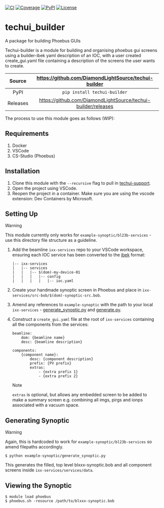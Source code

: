 [![CI](https://github.com/DiamondLightSource/techui-builder/actions/workflows/ci.yml/badge.svg)](https://github.com/DiamondLightSource/techui-builder/actions/workflows/ci.yml)
[![Coverage](https://codecov.io/gh/DiamondLightSource/techui-builder/branch/main/graph/badge.svg)](https://codecov.io/gh/DiamondLightSource/techui-builder)
[![PyPI](https://img.shields.io/pypi/v/techui-builder.svg)](https://pypi.org/project/techui-builder)
[![License](https://img.shields.io/badge/License-Apache%202.0-blue.svg)](https://www.apache.org/licenses/LICENSE-2.0)

# techui_builder

A package for building Phoebus GUIs

Techui-builder is a module for building and organising phoebus gui screens using a builder-ibek yaml description of an IOC, with a user created create_gui.yaml file containing a description of the screens the user wants to create.

Source          | <https://github.com/DiamondLightSource/techui-builder>
:---:           | :---:
PyPI            | `pip install techui-builder`
Releases        | <https://github.com/DiamondLightSource/techui-builder/releases>

The process to use this module goes as follows (WIP): 

## Requirements
1. Docker
2. VSCode
3. CS-Studio (Phoebus)

## Installation
1. Clone this module with the `--recursive` flag to pull in [techui-support](git@github.com:DiamondLightSource/techui-support.git). 
2. Open the project using VSCode.
3. Reopen the project in a container. Make sure you are using the vscode extension: Dev Containers by Microsoft.
    
## Setting Up

> [!WARNING]
> This module currently only works for `example-synoptic/bl23b-services` - use this directory file structure as a guideline.

1. Add the beamline `ixx-services` repo to your VSCode workspace, ensuring each IOC service has been converted to the [ibek](git@github.com:epics-containers/ibek.git) format:
    ```
    |-- ixx-services
    |   |-- services
    |   |   |-- $(dom)-my-device-01
    |   |   |   |-- config
    |   |   |   |   |-- ioc.yaml
    ```
2. Create your handmade synoptic screen in Phoebus and place in `ixx-services/src-bob/$(dom)-synoptic-src.bob`.
3. Amend any references to `example-synoptic` with the path to your local `ixx-services` - [generate_synoptic.py](example-synoptic/generate_synoptic.py) and [generate.py](src/techui_builder/generate.py).
4. Construct a `create_gui.yaml` file at the root of `ixx-services` containing all the components from the services:

    ```
    beamline:
        dom: {beamline name}
        desc: {beamline description}

    components:
        {component name}:
            desc: {component description}
            prefix: {PV prefix}
            extras: 
                - {extra prefix 1}
                - {extra prefix 2}
    ```
    > [!NOTE] 
    > `extras` is optional, but allows any embedded screen to be added to make a summary screen e.g. combining all imgs, pirgs and ionps associated with a vacuum space.

## Generating Synoptic
> [!WARNING]
> Again, this is hardcoded to work for `example-synoptic/bl23b-services` so amend filepaths accordingly.

`$ python example-synoptic/generate_synoptic.py`

This generates the filled, top level blxxx-synoptic.bob and all component screens inside `ixx-services/services/data`.

## Viewing the Synoptic

```
$ module load phoebus
$ phoebus.sh -resource /path/to/blxxx-synoptic.bob
```
